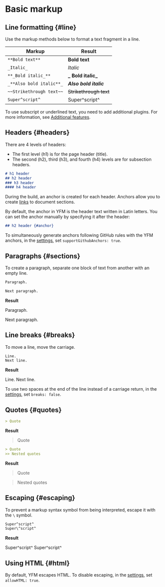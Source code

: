 # Basic markup

## Line formatting {#line}

Use the markup methods below to format a text fragment in a line.

| Markup | Result |
| ----- | ----- |
| `**Bold text**` | **Bold text** |
| `_Italic_` | _Italic_ |
| `**_Bold italic_**` | **_ Bold italic_** |
| `_**Also bold italic**_` | _**Also bold italic**_ |
| `~~Strikethrough text~~` | ~~Strikethrough text~~ |
| `Super^script^` | Super^script^ |

To use subscript or underlined text, you need to add additional plugins. For more information, see [Additional features](./additional.md).

## Headers {#headers}

There are 4 levels of headers:

* The first level (h1) is for the page header (title).
* The second (h2), third (h3), and fourth (h4) levels are for subsection headers.

```markdown
# h1 header
## h2 header
### h3 header
#### h4 header
```

During the build, an anchor is created for each header. Anchors allow you to create [links](./links.md) to document sections.

By default, the anchor in YFM is the header text written in Latin letters. You can set the anchor manually by specifying it after the header:

```markdown
## h2 header {#anchor}
```

To simultaneously generate anchors following GitHub rules with the YFM anchors, in the [settings](../settings.md), set `supportGithubAnchors: true`.

## Paragraphs {#sections}

To create a paragraph, separate one block of text from another with an empty line.

```markdown
Paragraph.

Next paragraph.
```

**Result**

Paragraph.

Next paragraph.

## Line breaks {#breaks}

To move a line, move the carriage.

```markdown
Line.
Next line.
```

**Result**

Line.
Next line.

To use two spaces at the end of the line instead of a carriage return, in the [settings](../settings.md), set `breaks: false`.

## Quotes {#quotes}

```markdown
> Quote
```

**Result**

> Quote

```markdown
> Quote
>> Nested quotes
```

**Result**

> Quote

> Nested quotes

## Escaping {#escaping}

To prevent a markup syntax symbol from being interpreted, escape it with the `\` symbol.

```markdown
Super^script^
Super\^script^
```

**Result**

Super^script^ Super\^script^

## Using HTML {#html}

By default, YFM escapes HTML. To disable escaping, in the [settings](../settings.md), set `allowHTML: true`.

